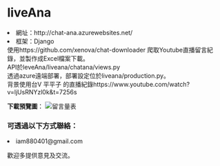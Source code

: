 # liveAna
<li>網址：http://chat-ana.azurewebsites.net/
<li>框架：Django
<br>使用https://github.com/xenova/chat-downloader 爬取Youtube直播留言紀錄，並製作成Excel檔案下載。
<br>API於leveAna/liveana/chatana/views.py
<br>透過azure遠端部署，部署設定位於liveana/production.py。
<br>背景使用台V 平平子 的直播紀錄https://www.youtube.com/watch?v=ljUsRNYzl0k&t=7256s 
  
**下載預覽圖**：
![留言量表](https://user-images.githubusercontent.com/79571751/147809700-8d08484d-5ae2-4b64-810b-447a32e2cecc.png)

<h3>可透過以下方式聯絡：</h3>
<li>iam880401@gmail.com</li>
<p>歡迎多提供意見及交流。</p>
